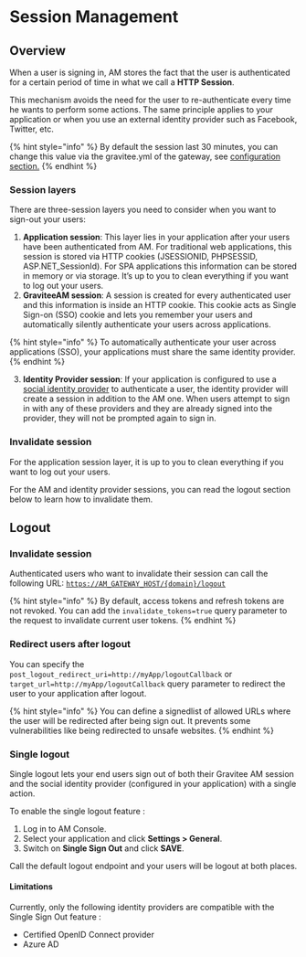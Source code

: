 # Session Management

## Overview

When a user is signing in, AM stores the fact that the user is authenticated for a certain period of time in what we call a **HTTP Session**.

This mechanism avoids the need for the user to re-authenticate every time he wants to perform some actions. The same principle applies to your application or when you use an external identity provider such as Facebook, Twitter, etc.

{% hint style="info" %}
By default the session last 30 minutes, you can change this value via the gravitee.yml of the gateway, see [configuration section.](../getting-started/configuration/configure-am-gateway/)
{% endhint %}

### Session layers

There are three-session layers you need to consider when you want to sign-out your users:

1. **Application session**: This layer lies in your application after your users have been authenticated from AM. For traditional web applications, this session is stored via HTTP cookies (JSESSIONID, PHPSESSID, ASP.NET\_SessionId). For SPA applications this information can be stored in memory or via storage. It’s up to you to clean everything if you want to log out your users.
2. **GraviteeAM session**: A session is created for every authenticated user and this information is inside an HTTP cookie. This cookie acts as Single Sign-on (SSO) cookie and lets you remember your users and automatically silently authenticate your users across applications.

{% hint style="info" %}
To automatically authenticate your user across applications (SSO), your applications must share the same identity provider.
{% endhint %}

3. **Identity Provider session**: If your application is configured to use a [social identity provider](identity-providers/social-identity-providers/) to authenticate a user, the identity provider will create a session in addition to the AM one. When users attempt to sign in with any of these providers and they are already signed into the provider, they will not be prompted again to sign in.

### Invalidate session

For the application session layer, it is up to you to clean everything if you want to log out your users.

For the AM and identity provider sessions, you can read the logout section below to learn how to invalidate them.

## Logout

### Invalidate session

Authenticated users who want to invalidate their session can call the following URL: [`https://AM_GATEWAY_HOST/{domain}/logout`](https://am\_gateway\_host/%7Bdomain%7D/logout)

{% hint style="info" %}
By default, access tokens and refresh tokens are not revoked. You can add the `invalidate_tokens=true` query parameter to the request to invalidate current user tokens.
{% endhint %}

### Redirect users after logout

You can specify the `post_logout_redirect_uri=http://myApp/logoutCallback` or `target_url=http://myApp/logoutCallback` query parameter to redirect the user to your application after logout.

{% hint style="info" %}
You can define a signedlist of allowed URLs where the user will be redirected after being sign out. It prevents some vulnerabilities like being redirected to unsafe websites.
{% endhint %}

### Single logout

Single logout lets your end users sign out of both their Gravitee AM session and the social identity provider (configured in your application) with a single action.

To enable the single logout feature :

1. Log in to AM Console.
2. Select your application and click **Settings > General**.
3. Switch on **Single Sign Out** and click **SAVE**.

Call the default logout endpoint and your users will be logout at both places.

#### Limitations

Currently, only the following identity providers are compatible with the Single Sign Out feature :

* Certified OpenID Connect provider
* Azure AD
